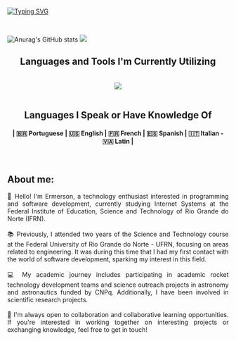 <br> 

[![Typing SVG](https://readme-typing-svg.herokuapp.com?font=Fira+Code&weight=300&size=50&duration=4000&pause=1000&color=72BF24&center=true&vCenter=true&random=false&width=1000&lines=Hello%2C+my+name+is+Ermerson;I'm+student+of+Internet+systems;I'm+from+Brazil)](https://git.io/typing-svg)

<br>
<div align="center" >

<div align="left">
  
![Anurag's GitHub stats](https://github-readme-stats.vercel.app/api?username=Ermersongomes&show_icons=true&theme=dark&hide)
![](https://github-readme-stats.vercel.app/api/top-langs/?username=Ermersongomes&theme=dark&hide_border=false&include_all_commits=true&count_private=false&layout=compact)


</div>

<h2 align="center" >Languages and Tools I'm Currently Utilizing</h2>

<br>
  <img src="https://skillicons.dev/icons?i=python,c,javascript,html,css,nodejs,vscode,github,git" />
</div>
<br>

<h2 align="center">Languages I Speak or Have Knowledge Of</h2>
<h4 align="center"> | 🇧🇷 Portuguese  | 🇺🇸 English | 🇫🇷 French | 🇪🇸 Spanish | 🇮🇹 Italian - 🇻🇦 Latin | </h4>

<br>


<h2><strong>About me:</strong></h2>
<main>
  <p style="text-align: justify;">
    👋 Hello! I'm Ermerson, a technology enthusiast interested in programming and software development, currently studying Internet Systems at the Federal Institute of Education, Science and Technology of Rio Grande do Norte (IFRN).
    <br><br>
    📚 Previously, I attended two years of the Science and Technology course at the Federal University of Rio Grande do Norte - UFRN, focusing on areas related to engineering. It was during this time that I had my first contact with the world of software development, sparking my interest in this field.
    <br><br>
    💻 My academic journey includes participating in academic rocket technology development teams and science outreach projects in astronomy and astronautics funded by CNPq. Additionally, I have been involved in scientific research projects.
    <br><br>
    📝 I'm always open to collaboration and collaborative learning opportunities. If you're interested in working together on interesting projects or exchanging knowledge, feel free to get in touch!
  </p>
</main>
